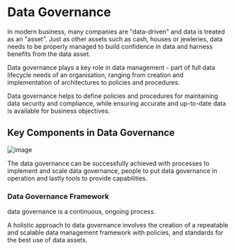 # Data Governance
In modern business, many companies are "data-driven" and data is treated as an "asset". Just as other assets such as cash, houses or jewleries, data needs to be properly managed to build confidence in data and harness benefits from the data asset.

Data governance plays a key role in data management - part of full data lifecycle needs of an organisation, ranging from creation and implementation of architectures to policies and procedures.

Data governance helps to define policies and procedures for maintaining data security and compliance, while ensuring accurate and up-to-date data is available for business objectives.

## Key Components in Data Governance
![image](https://user-images.githubusercontent.com/46085656/188864869-8cdde425-6acf-49a8-806c-efe934503d7f.png)

The data governance can be successfully achieved with processes to implement and scale data governance, people to put data governance in operation and lastly tools to provide capabilities.

### Data Governance Framework






data governance is a continuous, ongoing process.





A holistic approach to data governance involves the creation of a repeatable and scalable data management framework with policies, and standards for the best use of data assets.

